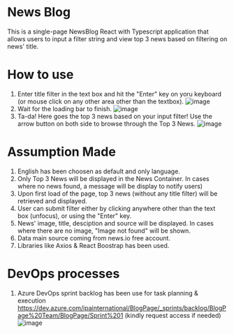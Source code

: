 # News Blog
This is a single-page NewsBlog React with Typescript application that allows users to input a filter string and view top 3 news based on filtering on news' title.

# How to use 
1. Enter title filter in the text box and hit the "Enter" key on yoru keyboard (or mouse click on any other area other than the textbox).
![image](https://github.com/ryanngchoryee/NewsBlog/assets/43519076/3fe29eb6-7e47-4b82-8516-cee4ae478a67)
2. Wait for the loading bar to finish.
![image](https://github.com/ryanngchoryee/NewsBlog/assets/43519076/db6f62f1-d862-4fed-9639-28f9d93f52f7)
3. Ta-da! Here goes the top 3 news based on your input filter! Use the arrow button on both side to browse through the Top 3 News.
![image](https://github.com/ryanngchoryee/NewsBlog/assets/43519076/321b833b-b79a-4c61-93dd-d877e58f72b6)

# Assumption Made
1. English has been choosen as default and only language.
2. Only Top 3 News will be displayed in the News Container. In cases where no news found, a message will be display to notify users)
3. Upon first load of the page, top 3 news (without any title filter) will be retrieved and displayed.
4. User can submit filter either by clicking anywhere other than the text box (unfocus), or using the "Enter" key.
5. News' image, title, desciption and source will be displayed. In cases where there are no image, "Image not found" will be shown.
6. Data main source coming from news.io free account.
7. Libraries like Axios & React Boostrap has been used.

# DevOps processes
1. Azure DevOps sprint backlog has been use for task planning & execution
https://dev.azure.com/ipainternational/BlogPage/_sprints/backlog/BlogPage%20Team/BlogPage/Sprint%201
(kindly request access if needed)
![image](https://github.com/ryanngchoryee/NewsBlog/assets/43519076/6a147989-b2d7-455e-b71f-39b11908b123)
